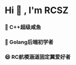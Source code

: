 <h1 align=“center”>Hi 👋 , I'm RCSZ</h1>
<h3 align=“center”>🐠 C++超级咸鱼</h3>
<h3 align=“center”>📔 Golang后端初学者</h3>
<h3 align=“center”>😆 RC航模涵道固定翼爱好者</h3>
